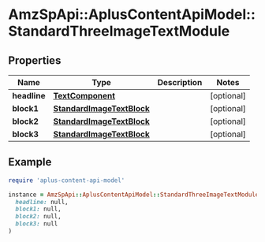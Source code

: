 # AmzSpApi::AplusContentApiModel::StandardThreeImageTextModule

## Properties

| Name | Type | Description | Notes |
| ---- | ---- | ----------- | ----- |
| **headline** | [**TextComponent**](TextComponent.md) |  | [optional] |
| **block1** | [**StandardImageTextBlock**](StandardImageTextBlock.md) |  | [optional] |
| **block2** | [**StandardImageTextBlock**](StandardImageTextBlock.md) |  | [optional] |
| **block3** | [**StandardImageTextBlock**](StandardImageTextBlock.md) |  | [optional] |

## Example

```ruby
require 'aplus-content-api-model'

instance = AmzSpApi::AplusContentApiModel::StandardThreeImageTextModule.new(
  headline: null,
  block1: null,
  block2: null,
  block3: null
)
```

